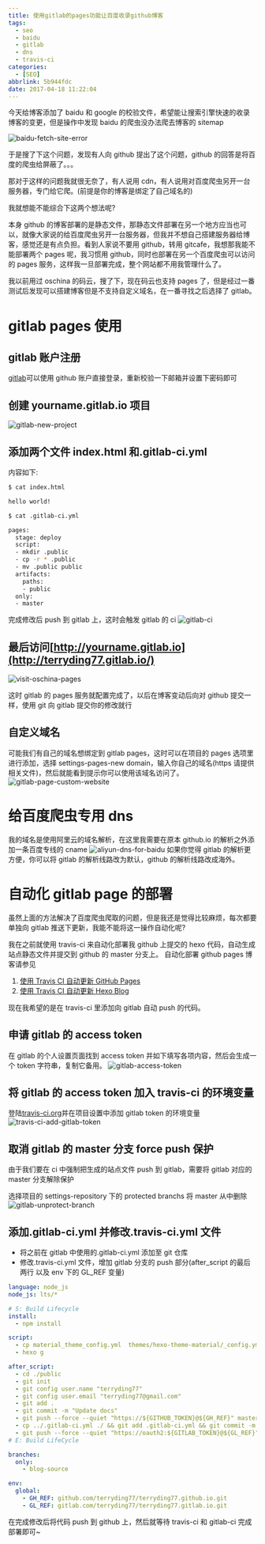 ```yaml
---
title: 使用gitlab的pages功能让百度收录github博客
tags:
  - seo
  - baidu
  - gitlab
  - dns
  - travis-ci
categories:
  - [SEO]
abbrlink: 5b944fdc
date: 2017-04-18 11:22:04
---
```


今天给博客添加了 baidu 和 google 的校验文件，希望能让搜索引擎快速的收录博客的变更，但是操作中发现 baidu 的爬虫没办法爬去博客的 sitemap

![baidu-fetch-site-error](http://wx1.sinaimg.cn/large/9a1da786gy1g06ws0j13sj20y90cqq4i.jpg)

于是搜了下这个问题，发现有人向 github 提出了这个问题，github 的回答是将百度的爬虫给屏蔽了。。。

那对于这样的问题我就很无奈了，有人说用 cdn，有人说用对百度爬虫另开一台服务器，专门给它爬。(前提是你的博客是绑定了自己域名的)

我就想能不能综合下这两个想法呢?

本身 github 的博客部署的是静态文件，那静态文件部署在另一个地方应当也可以，就像大家说的给百度爬虫另开一台服务器，但我并不想自己搭建服务器给博客，感觉还是有点负担。看到人家说不要用 github，转用 gitcafe，我想那我能不能部署两个 pages 呢，我习惯用 github，同时也部署在另一个百度爬虫可以访问的 pages 服务，这样我一旦部署完成，整个网站都不用我管理什么了。

我以前用过 oschina 的码云，搜了下，现在码云也支持 pages 了，但是经过一番测试后发现可以搭建博客但是不支持自定义域名，在一番寻找之后选择了 gitlab。

# gitlab pages 使用

## gitlab 账户注册

[gitlab](https://gitlab.com/)可以使用 github 账户直接登录，重新校验一下邮箱并设置下密码即可

## 创建 yourname.gitlab.io 项目

![gitlab-new-project](http://wx3.sinaimg.cn/large/9a1da786gy1g06wrzzo5pj21ev0najto.jpg)

## 添加两个文件 index.html 和.gitlab-ci.yml

内容如下:

```bash
$ cat index.html

hello world!

$ cat .gitlab-ci.yml

pages:
  stage: deploy
  script:
  - mkdir .public
  - cp -r * .public
  - mv .public public
  artifacts:
    paths:
    - public
  only:
  - master
```

完成修改后 push 到 gitlab 上，这时会触发 gitlab 的 ci
![gitlab-ci](http://wx1.sinaimg.cn/large/9a1da786gy1g06ws06l1aj21go0lvgpb.jpg)

## 最后访问[http://yourname.gitlab.io](http://terryding77.gitlab.io/)

![visit-oschina-pages](http://ws4.sinaimg.cn/large/9a1da786gy1g06wrxz2pgj20cc02xq2u.jpg)

这时 gitlab 的 pages 服务就配置完成了，以后在博客变动后向对 github 提交一样，使用 git 向 gitlab 提交你的修改就行

## 自定义域名

可能我们有自己的域名想绑定到 gitlab pages，这时可以在项目的 pages 选项里进行添加，选择 settings-pages-new domain，输入你自己的域名(https 请提供相关文件)，然后就能看到提示你可以使用该域名访问了。
![gitlab-page-custom-website](http://wx3.sinaimg.cn/large/9a1da786gy1g06wrzthh0j21cf0esq44.jpg)

# 给百度爬虫专用 dns

我的域名是使用阿里云的域名解析，在这里我需要在原本 github.io 的解析之外添加一条百度专线的 cname
![aliyun-dns-for-baidu](http://wx1.sinaimg.cn/large/9a1da786gy1g06ws0omtqj218i06xq3v.jpg)
如果你觉得 gitlab 的解析更方便，你可以将 gitlab 的解析线路改为默认，github 的解析线路改成海外。

# 自动化 gitlab page 的部署

虽然上面的方法解决了百度爬虫爬取的问题，但是我还是觉得比较麻烦，每次都要单独向 gitlab 推送下更新，我能不能将这一操作自动化呢?

我在之前就使用 travis-ci 来自动化部署我 github 上提交的 hexo 代码，自动生成站点静态文件并提交到 github 的 master 分支上。
自动化部署 github pages 博客请参见

1. [使用 Travis CI 自动更新 GitHub Pages](http://notes.iissnan.com/2016/publishing-github-pages-with-travis-ci/)
1. [使用 Travis CI 自动更新 Hexo Blog](http://xwartz.xyz/pupa/2016/06/auto-update-with-travis-ci/)

现在我希望的是在 travis-ci 里添加向 gitlab 自动 push 的代码。

## 申请 gitlab 的 access token

在 gitlab 的个人设置页面找到 access token 并如下填写各项内容，然后会生成一个 token 字符串，复制它备用。
![gitlab-access-token](http://wx3.sinaimg.cn/large/9a1da786gy1g06ws0cmiwj21180g4dgz.jpg)

## 将 gitlab 的 access token 加入 travis-ci 的环境变量

登陆[travis-ci.org](https://travis-ci.org)并在项目设置中添加 gitlab token 的环境变量
![travis-ci-add-gitlab-token](http://ws1.sinaimg.cn/large/9a1da786gy1g06wryk0g8j215v0983z2.jpg)

## 取消 gitlab 的 master 分支 force push 保护

由于我们要在 ci 中强制把生成的站点文件 push 到 gitlab，需要将 gitlab 对应的 master 分支解除保护

选择项目的 settings-repository 下的 protected branchs 将 master 从中删除
![gitlab-unprotect-branch](http://wx2.sinaimg.cn/large/9a1da786gy1g06wrzjdhwj21f50m9gox.jpg)

## 添加.gitlab-ci.yml 并修改.travis-ci.yml 文件

- 将之前在 gitlab 中使用的.gitlab-ci.yml 添加至 git 仓库
- 修改.travis-ci.yml 文件，增加 gitlab 分支的 push 部分(after_script 的最后两行 以及 env 下的 GL_REF 变量)

```yaml
language: node_js
node_js: lts/*

# S: Build Lifecycle
install:
  - npm install

script:
  - cp material_theme_config.yml  themes/hexo-theme-material/_config.yml
  - hexo g

after_script:
  - cd ./public
  - git init
  - git config user.name "terryding77"
  - git config user.email "terryding77@gmail.com"
  - git add .
  - git commit -m "Update docs"
  - git push --force --quiet "https://${GITHUB_TOKEN}@${GH_REF}" master:master
  - cp ../.gitlab-ci.yml ./ && git add .gitlab-ci.yml && git commit -m "add ci file"
  - git push --force --quiet "https://oauth2:${GITLAB_TOKEN}@${GL_REF}" master:master
# E: Build LifeCycle

branches:
  only:
    - blog-source

env:
  global:
    - GH_REF: github.com/terryding77/terryding77.github.io.git
    - GL_REF: gitlab.com/terryding77/terryding77.gitlab.io.git
```

在完成修改后将代码 push 到 github 上，然后就等待 travis-ci 和 gitlab-ci 完成部署即可~
